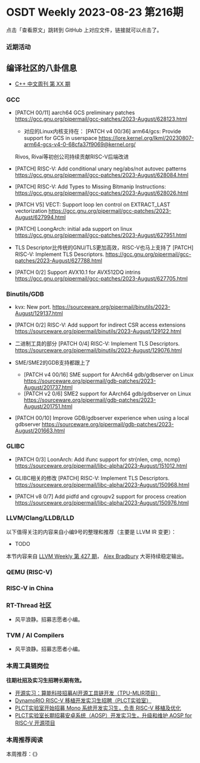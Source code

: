 # OSDT Weekly 2023-08-23 第216期

点击「查看原文」跳转到 GitHub 上对应文件，链接就可以点击了。

### 近期活动

## 编译社区的八卦信息

- [C++ 中文周刊 第 XX 期]()

### GCC

- [PATCH 00/11] aarch64 GCS preliminary patches
  https://gcc.gnu.org/pipermail/gcc-patches/2023-August/628123.html
  
  - 对应的Linux内核支持在：
    [PATCH v4 00/36] arm64/gcs: Provide support for GCS in userspace
    https://lore.kernel.org/lkml/20230807-arm64-gcs-v4-0-68cfa37f9069@kernel.org/

  Rivos, Rivai等初创公司持续贡献RISC-V后端改进
- [PATCH] RISC-V: Add conditional unary neg/abs/not autovec patterns
  https://gcc.gnu.org/pipermail/gcc-patches/2023-August/628084.html

- [PATCH] RISC-V: Add Types to Missing Bitmanip Instructions:
  https://gcc.gnu.org/pipermail/gcc-patches/2023-August/628026.html

- [PATCH V5] VECT: Support loop len control on EXTRACT_LAST vectorization
  https://gcc.gnu.org/pipermail/gcc-patches/2023-August/627994.html

- [PATCH] LoongArch: initial ada support on linux
  https://gcc.gnu.org/pipermail/gcc-patches/2023-August/627951.html

- TLS Descriptor比传统的GNU/TLS更加高效，RISC-V也马上支持了
  [PATCH] RISC-V: Implement TLS Descriptors.
  https://gcc.gnu.org/pipermail/gcc-patches/2023-August/627788.html

- [PATCH 0/2] Support AVX10.1 for AVX512DQ intrins
  https://gcc.gnu.org/pipermail/gcc-patches/2023-August/627705.html

### Binutils/GDB

- kvx: New port.
  https://sourceware.org/pipermail/binutils/2023-August/129137.html

- [PATCH 0/2] RISC-V: Add support for indirect CSR access extensions
  https://sourceware.org/pipermail/binutils/2023-August/129122.html

- 二进制工具的部分 [PATCH 0/4] RISC-V: Implement TLS Descriptors.
  https://sourceware.org/pipermail/binutils/2023-August/129076.html

- SME/SME2的GDB支持都跟上了
  - [PATCH v4 00/16] SME support for AArch64 gdb/gdbserver on Linux
    https://sourceware.org/pipermail/gdb-patches/2023-August/201737.html
  - [PATCH v2 0/6] SME2 support for AArch64 gdb/gdbserver on Linux
    https://sourceware.org/pipermail/gdb-patches/2023-August/201751.html

- [PATCH 00/10] Improve GDB/gdbserver experience when using a local gdbserver
  https://sourceware.org/pipermail/gdb-patches/2023-August/201663.html

### GLIBC

- [PATCH 0/3] LoonArch: Add ifunc support for str{nlen, cmp, ncmp}
  https://sourceware.org/pipermail/libc-alpha/2023-August/151012.html

- GLIBC相关的修改 [PATCH] RISC-V: Implement TLS Descriptors.
  https://sourceware.org/pipermail/libc-alpha/2023-August/150968.html

- [PATCH v8 0/7] Add pidfd and cgroupv2 support for process creation
  https://sourceware.org/pipermail/libc-alpha/2023-August/150976.html

### LLVM/Clang/LLDB/LLD


以下值得关注的内容来自小编9号的整理和推荐（主要是 LLVM IR 变更）：

- TODO

本节内容来自 [LLVM Weekly 第 427 期](http://llvmweekly.org/issue/427)，
[Alex Bradbury](https://www.linkedin.com/in/alex-bradbury/) 大哥持续稳定输出。

### QEMU (RISC-V)

### RISC-V in China

### RT-Thread 社区

- 风平浪静。招募志愿者小编。

### TVM / AI Compilers

- 风平浪静。招募志愿者小编。

### 本周工具链岗位

**往期社招及实习生招聘长期有效。**

- [开源实习：算能科技招募AI开源工具链开发（TPU-MLIR项目）](https://mp.weixin.qq.com/s/IBJh0ip4k11PzIMZecsWSw)
- [DynamoRIO RISC-V 移植开发实习生招聘（PLCT实验室）](https://mp.weixin.qq.com/s/J_5TjT6DOqeOXJXQI5VQxw)
- [PLCT实验室开始招募 Mono 系统开发实习生，负责 RISC-V 移植及优化](https://mp.weixin.qq.com/s/whEW7Hay1jIP1tBzIPay1A)
- [PLCT实验室长期招募安卓系统（AOSP）开发实习生，升级和维护 AOSP for RISC-V 开源项目](https://mp.weixin.qq.com/s/dJP2cEB1nex2inR5c-cJog)


### 本周推荐阅读

本周推荐：《》

